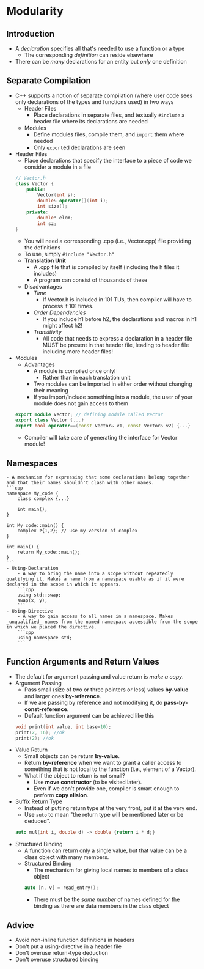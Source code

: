 # Modularity

## Introduction
- A _declaration_ specifies all that's needed to use a function or a type
    - The corresponding _definition_ can reside elsewhere
- There can be _many_ declarations for an entity but _only_ one definition

## Separate Compilation
- C++ supports a notion of separate compilation (where user code sees only declarations of the types and functions used) in two ways
    - Header Files
        - Place declarations in separate files, and textually `#include` a header file where its declarations are needed
    - Modules
        - Define modules files, compile them, and `import` them where needed
        - Only `export`ed declarations are seen
- Header Files
    - Place declarations that specify the interface to a piece of code we consider a module in a file
    ```cpp
    // Vector.h
    class Vector {
        public:
            Vector(int s);
            double& operator[](int i);
            int size();
        private:
            double* elem;
            int sz;
    }
    ```
    - You will need a corresponding .cpp (i.e., Vector.cpp) file providing the definitions
    - To use, simply `#include "Vector.h"`
    - __Translation Unit__
        - A .cpp file that is compiled by itself (including the h files it includes)
        - A program can consist of thousands of these
    - Disadvantages
        - _Time_
            - If Vector.h is included in 101 TUs, then compiler will have to process it 101 times.
        - _Order Dependencies_
            - If you include h1 before h2, the declarations and macros in h1 might affect h2!
        - _Transitivity_
            - All code that needs to express a declaration in a header file MUST be present in that header file, leading to header file including more header files!
- Modules
    - Advantages
        - A module is compiled once only!
            - Rather than in each translation unit
        - Two modules can be imported in either order without changing their meaning
        - If you import/include something into a module, the user of your module does not gain access to them
    ```cpp
    export module Vector; // defining module called Vector
    export class Vector {...}
    export bool operator==(const Vector& v1, const Vector& v2) {...}
    ``` 
    - Compiler will take care of generating the interface for Vector module!

## Namespaces
    - A mechanism for expressing that some declarations belong together and that their names shouldn't clash with other names.
    ```cpp
    namespace My_code {
        class complex {...}

        int main();
    }

    int My_code::main() {
        complex z{1,2}; // use my version of complex
    }

    int main() {
        return My_code::main();
    }
    ```
    - Using-Declaration
        - A way to bring the name into a scope without repeatedly qualifying it. Makes a name from a namespace usable as if it were declared in the scope in which it appears.
        ```cpp
        using std::swap;
        swap(x, y);
        ```
    - Using-Directive
        - A way to gain access to all names in a namespace. Makes _unqualified_ names from the named namespace accessible from the scope in which we placed the directive.
        ```cpp
        using namespace std;
        ```
## Function Arguments and Return Values
- The default for argument passing and value return is _make a copy_.
- Argument Passing
    - Pass small (size of two or three pointers or less) values __by-value__ and larger ones __by-reference__.
    - If we are passing by reference and not modifying it, do __pass-by-const-reference__.
    - Default function argument can be achieved like this
    ```cpp
    void print(int value, int base=10);
    print(2, 16); //ok
    print(2); //ok
    ```
- Value Return 
    - Small objects can be return __by-value__.
    - Return __by-reference__ when we want to grant a caller access to something that is not local to the function (i.e., element of a Vector).
    - What if the object to return is not small?
        - Use __move constructor__ (to be visited later).
        - Even if we don't provide one, compiler is smart enough to perform __copy elision__.
- Suffix Return Type
    - Instead of putting return type at the very front, put it at the very end.
    - Use `auto` to mean "the return type will be mentioned later or be deduced".
    ```cpp
    auto mul(int i, double d) -> double {return i * d;}
    ```
- Structured Binding
    - A function can return only a single value, but that value can be a class object with many members.
    - Structured Binding
        - The mechanism for giving local names to members of a class object
        ```cpp
        auto [n, v] = read_entry(); 
        ```
        - There must be the _same number_ of names defined for the binding as there are data members in the class object
## Advice
- Avoid non-inline function definitions in headers
- Don't put a  using-directive in a header file
- Don't overuse return-type deduction
- Don't overuse structured binding